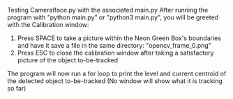 Testing CameraIface.py with the associated main.py
After running the program with "python main.py" or "python3 main.py", you will be greeted with the Calibration window:
1. Press SPACE to take a picture within the Neon Green Box's boundaries and have it save a file in the same directory: "opencv_frame_0.png"
2. Press ESC to close the calibration window after taking a satisfactory picture of the object to-be-tracked

The program will now run a for loop to print the level and current centroid of the detected object to-be-tracked (No window will show what it is tracking so far)
